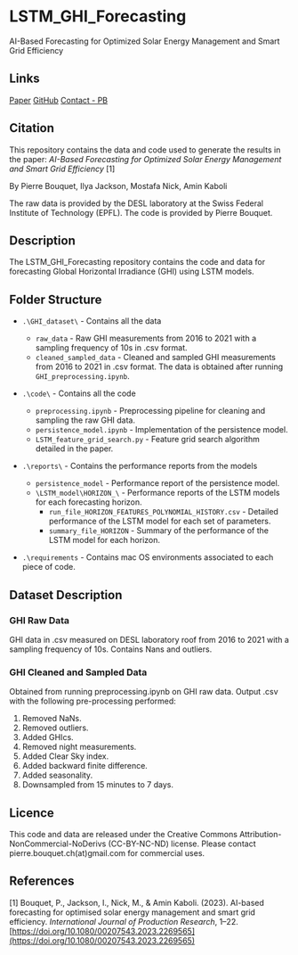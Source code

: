 # LSTM_GHI_Forecasting
AI-Based Forecasting for Optimized Solar Energy Management and Smart Grid Efficiency

## Links

[Paper](https://doi.org/10.1080/00207543.2023.2269565) [GitHub](https://github.com/Pierre-Bouquet/LSTM_GHI_Forecasting) [Contact - PB](https://www.linkedin.com/in/pierre-bouquet/)

## Citation
This repository contains the data and code used to generate the results in the paper:
_AI-Based Forecasting for Optimized Solar Energy Management and Smart Grid Efficiency_ [1]

By Pierre Bouquet, Ilya Jackson, Mostafa Nick, Amin Kaboli

The raw data is provided by the DESL laboratory at the Swiss Federal Institute of Technology (EPFL).
The code is provided by Pierre Bouquet.

## Description
The LSTM_GHI_Forecasting repository contains the code and data for forecasting Global Horizontal Irradiance (GHI) using LSTM models.

## Folder Structure
- `.\GHI_dataset\` - Contains all the data
    - `raw_data` - Raw GHI measurements from 2016 to 2021 with a sampling frequency of 10s in .csv format.
    - `cleaned_sampled_data` - Cleaned and sampled GHI measurements from 2016 to 2021 in .csv format. The data is obtained after running `GHI_preprocessing.ipynb`.

- `.\code\` - Contains all the code
    - `preprocessing.ipynb` - Preprocessing pipeline for cleaning and sampling the raw GHI data.
    - `persistence_model.ipynb` - Implementation of the persistence model.
    - `LSTM_feature_grid_search.py` - Feature grid search algorithm detailed in the paper.

- `.\reports\` - Contains the performance reports from the models
    - `persistence_model` - Performance report of the persistence model.
    - `\LSTM_model\HORIZON_\` - Performance reports of the LSTM models for each forecasting horizon.
        - `run_file_HORIZON_FEATURES_POLYNOMIAL_HISTORY.csv` - Detailed performance of the LSTM model for each set of parameters.
        - `summary_file_HORIZON` - Summary of the performance of the LSTM model for each horizon.

- `.\requirements` - Contains mac OS environments associated to each piece of code.

## Dataset Description

### GHI Raw Data
GHI data in .csv measured on DESL laboratory roof from 2016 to 2021 with a sampling frequency of 10s. Contains Nans and outliers.

### GHI Cleaned and Sampled Data
Obtained from running preprocessing.ipynb on GHI raw data.
Output .csv with the following pre-processing performed:
1. Removed NaNs.
2. Removed outliers.
3. Added GHIcs.
4. Removed night measurements.
5. Added Clear Sky index.
6. Added backward finite difference.
7. Added seasonality.
8. Downsampled from 15 minutes to 7 days.

## Licence 
This code and data are released under the Creative Commons Attribution-NonCommercial-NoDerivs (CC-BY-NC-ND) license.
Please contact pierre.bouquet.ch(at)gmail.com for commercial uses.
## References

[1] Bouquet, P., Jackson, I., Nick, M., & Amin Kaboli. (2023). AI-based forecasting for optimised solar energy management and smart grid efficiency. *International Journal of Production Research*, 1–22. [https://doi.org/10.1080/00207543.2023.2269565](https://doi.org/10.1080/00207543.2023.2269565) 
